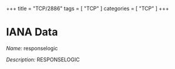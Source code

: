 +++
title = "TCP/2886"
tags = [ "TCP" ]
categories = [ "TCP" ]
+++

# IANA Data

_Name:_ responselogic

_Description:_ RESPONSELOGIC

